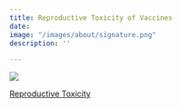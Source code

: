 ```yaml
---
title: Reproductive Toxicity of Vaccines
date: 
image: "/images/about/signature.png"
description: ''

---
```

[![](/images/reproductive_toxicity.png)]()

[Reproductive Toxicity]((https://odysee.com/@DarkHorsePodcastClips:b/informed-consent-and-reproductive:e){:target="_blank"})